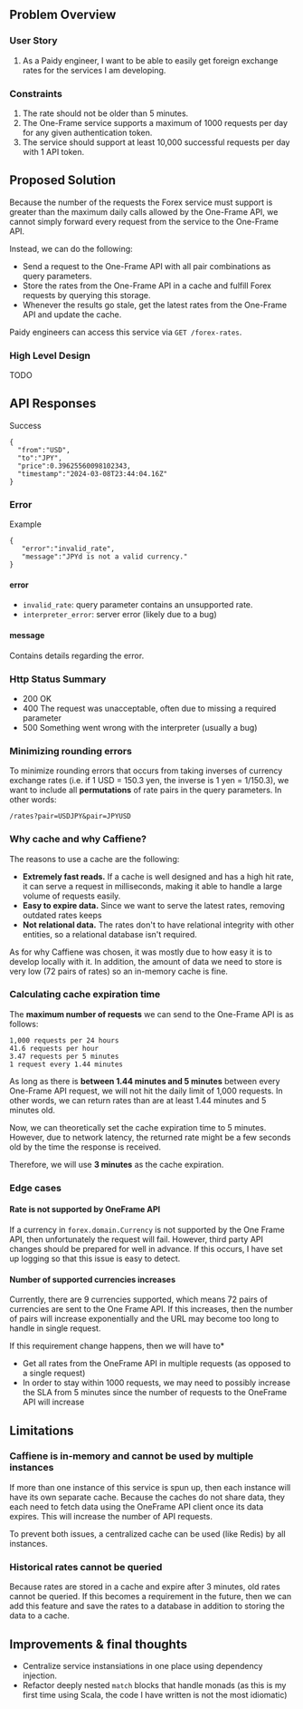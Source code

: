 ## Problem Overview

### User Story
1. As a Paidy engineer, I want to be able to easily get foreign exchange rates for the services I am developing.

### Constraints
1. The rate should not be older than 5 minutes.
2. The One-Frame service supports a maximum of 1000 requests per day for any given authentication token.
3. The service should support at least 10,000 successful requests per day with 1 API token.

## Proposed Solution
Because the number of the requests the Forex service must support is greater than the maximum daily calls allowed by the One-Frame API, we cannot simply forward every request from the service to the One-Frame API.

Instead, we can do the following:

* Send a request to the One-Frame API with all pair combinations as query parameters.
* Store the rates from the One-Frame API in a cache and fulfill Forex requests by querying this storage. 
* Whenever the results go stale, get the latest rates from the One-Frame API and update the cache.

Paidy engineers can access this service via `GET /forex-rates`.

### High Level Design
TODO

## API Responses
Success
```
{
  "from":"USD",
  "to":"JPY",
  "price":0.39625560098102343,
  "timestamp":"2024-03-08T23:44:04.16Z"
}
```

### Error
Example
```
{
   "error":"invalid_rate",
   "message":"JPYd is not a valid currency."
}
```

#### error
* `invalid_rate`: query parameter contains an unsupported rate.
* `interpreter_error`: server error (likely due to a bug)

#### message
Contains details regarding the error.

### Http Status Summary
* 200 OK
* 400 The request was unacceptable, often due to missing a required parameter
* 500 Something went wrong with the interpreter (usually a bug)

### Minimizing rounding errors
To minimize rounding errors that occurs from taking inverses of currency exchange rates (i.e. if 1 USD = 150.3 yen, the inverse is 1 yen = 1/150.3), we want to include all **permutations** of rate pairs in the query parameters. In other words:
```
/rates?pair=USDJPY&pair=JPYUSD
```

### Why cache and why Caffiene?
The reasons to use a cache are the following:
* **Extremely fast reads.** If a cache is well designed and has a high hit rate, it can serve a request in milliseconds, making it able to handle a large volume of requests easily.
* **Easy to expire data.** Since we want to serve the latest rates, removing outdated rates keeps
* **Not relational data.** The rates don't to have relational integrity with other entities, so a relational database isn't required.

As for why Caffiene was chosen, it was mostly due to how easy it is to develop locally with it. In addition, the amount of data we need to store is very low (72 pairs of rates) so an in-memory cache is fine.

### Calculating cache expiration time
The **maximum number of requests** we can send to the One-Frame API is as follows:
```
1,000 requests per 24 hours
41.6 requests per hour
3.47 requests per 5 minutes
1 request every 1.44 minutes
```

As long as there is **between 1.44 minutes and 5 minutes** between every One-Frame API request, we will not hit the daily limit of 1,000 requests. In other words, we can return rates than are at least 1.44 minutes and 5 minutes old. 

Now, we can theoretically set the cache expiration time to 5 minutes. However, due to network latency, the returned rate might be a few seconds old by the time the response is received.

Therefore, we will use **3 minutes** as the cache expiration.

### Edge cases

#### Rate is not supported by OneFrame API
If a currency in `forex.domain.Currency` is not supported by the One Frame API, then unfortunately the request will fail. However, third party API changes should be prepared for well in advance. If this occurs, I have set up logging so that this issue is easy to detect.

#### Number of supported currencies increases
Currently, there are 9 currencies supported, which means 72 pairs of currencies are sent to the One Frame API. If this increases, then the number of pairs will increase exponentially and the URL may become too long to handle in single request.

If this requirement change happens, then we will have to*
* Get all rates from the OneFrame API in multiple requests (as opposed to a single request)
* In order to stay within 1000 requests, we may need to possibly increase the SLA from 5 minutes since the number of requests to the OneFrame API will increase

## Limitations 
### Caffiene is in-memory and cannot be used by multiple instances
If more than one instance of this service is spun up, then each instance will have its own separate cache. Because the caches do not share data, they each need to fetch data using the OneFrame API client once its data expires. This will increase the number of API requests.

To prevent both issues, a centralized cache can be used (like Redis) by all instances.

### Historical rates cannot be queried
Because rates are stored in a cache and expire after 3 minutes, old rates cannot be queried. If this becomes a requirement in the future, then we can add this feature and save the rates to a database in addition to storing the data to a cache.

## Improvements & final thoughts
* Centralize service instansiations in one place using dependency injection.
* Refactor deeply nested `match` blocks that handle monads (as this is my first time using Scala, the code I have written is not the most idiomatic)


